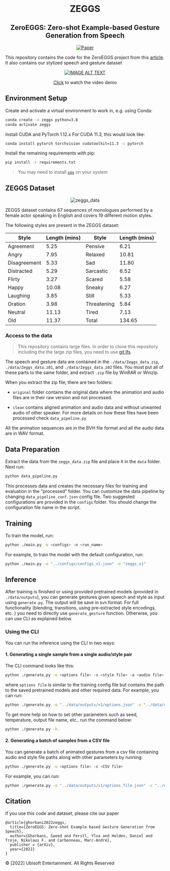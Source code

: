<div align="center">   

# ZEGGS

## ZeroEGGS: Zero-shot Example-based Gesture Generation from Speech

[![Paper](http://img.shields.io/badge/paper-arxiv.2209.07556-B31B1B.svg)](https://arxiv.org/abs/2209.07556)


</div>

This repository contains the code for the ZeroEGGS project from
this [article](https://arxiv.org/abs/2209.07556).
It also contains our stylized speech and gesture dataset

<div align="center">  

[![IMAGE ALT TEXT](http://img.youtube.com/vi/YFg7QKWkjwQ/0.jpg)](http://www.youtube.com/watch?v=YFg7QKWkjwQ "Click to watch the video demo")

[Click](http://www.youtube.com/watch?v=YFg7QKWkjwQ) to watch the video demo

</div>

## Environment Setup

Create and activate a virtual environment to work in, e.g. using Conda:

```sh
conda create -n zeggs python=3.8
conda activate zeggs
```

Install CUDA and PyTorch 1.12.x For CUDA 11.3, this would look like:

```sh
conda install pytorch torchvision cudatoolkit=11.3 -c pytorch
```

Install the remaining requirements with pip:

```sh
pip install -r requirements.txt
```

> You may need to install [`sox`](http://sox.sourceforge.net/) on your system

## ZEGGS Dataset

<div align="center"> 

![zeggs_data](media/zeggs_data.gif)

</div>
ZEGGS dataset contains 67 sequences of monologues performed by a female actor speaking in English and covers 19 different motion styles. 

The following styles are present in the ZEGGS dataset:

| **Style** | **Length (mins)** | **Style** | **Length (mins)** |
|--------------|-----------------------|-------|---------------|
| Agreement    | 5.25                  | Pensive | 6.21          |
| Angry        | 7.95                  | Relaxed | 10.81         |
| Disagreement | 5.33                  | Sad   | 11.80         |
| Distracted   | 5.29                  | Sarcastic | 6.52          |
| Flirty       | 3.27                  | Scared | 5.58          |
| Happy        | 10.08                 | Sneaky | 6.27          |
| Laughing     | 3.85                  | Still | 5.33          |
| Oration      | 3.98                  | Threatening | 5.84          |
| Neutral      | 11.13                 | Tired | 7.13          |
| Old          | 11.37                 | Total | 134.65        |

### Access to the data
> This repository contains large files. In order to clone this repository including
> the the large zip files, you need to use [git lfs](https://github.com/git-lfs/git-lfs/wiki/Installation).

The speech and gesture data are contained in the `./data/Zeggs_data.zip`, `./data/Zeggs_data.z01`, and `./data/Zeggs_data.z02` files. You must put all of these parts to the same folder, and extract `.zip` file by WinRAR or Winzip.

When you extract the zip file, there are two folders:

- `original` folder contains the original data where the animation and audio files are in their raw version and not
  processed.

- `clean` contains aligned animation and audio data and without unwanted audio of other speaker. For more details on how
  these files have been processed check `data_pipeline.py`

All the animation sequences are in the BVH file format and all the audio data are in WAV format. 

## Data Preparation

Extract the data from the `zeggs_data.zip` file and place it in the `data` folder. Next run:

```sh
python data_pipeline.py
```

This processes data and creates the necessary files for training and evaluation in the "processed" folder. You can
customize the data pipeline by changing `data_pipeline_conf.json` config file. Two suggested configurations are provided
in the `configs` folder. You should change the configuration file name in the script.

## Training

To train the model, run:

```sh
python ./main.py -o <configs> -n <run_name>
```

For example, to train the model with the default configuration, run:

```sh
python ./main.py -o "../configs/configs_v1.json" -n "zeggs_v1"
```

## Inference

After training is finished or using provided pretrained models (provided in `./data/outputs`), you can generate gestures
given speech and style as
input
using `generate.py`. The output will be save in `bvh` format. For full functionality (blending, transitions, using
pre-extracted style encodings, etc. ) you need
to directly use `generate_gesture` function. Otherwise, you can use CLI as explained below.

### Using the CLI

You can run the inference using the CLI in two ways:

#### 1. Generating a single sample from a single audio/style pair

The CLI command looks like this:

```sh
python ./generate.py -o <options file> -s <style file> -a <audio file>
```

where `options file` is similar to the training config file but contains the path to the saved pretrained models and
other required data. For example, you can run:

```sh
python ./generate.py -o "../data/outputs/v1/options.json" -s "../data/clean/067_Speech_2_x_1_0.bvh" -a "../data/clean/067_Speech_2_x_1_0.wav"
```

To get more help on how to set other parameters such as seed, temperature, output file name, etc., run the command
below:

```sh
python ./generate.py -h.
```

#### 2. Generating a batch of samples from a CSV file

You can generate a batch of animated gestures from a csv file containing audio and style file paths along with other
parameters by running:

```sh
python ./generate.py -o <options file> -c <CSV file>
```

For example, you can run:

```sh
python ./generate.py -o "../data/outputs/v1/options_file.json" -c "../data/test/evaluation.csv"
```

## Citation

If you use this code and dataset, please cite our paper

```
@article{ghorbani2022zeggs,
  title={ZeroEGGS: Zero-shot Example-based Gesture Generation from Speech},
  author={Ghorbani, Saeed and Ferstl, Ylva and Holden, Daniel and Troje, Nikolaus F. and Carbonneau, Marc-André},
  publisher = {arXiv},
  year={2022}
}
```   

© [2022] Ubisoft Entertainment. All Rights Reserved
